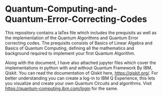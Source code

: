 # Quantum-Computing-and-Quantum-Error-Correcting-Codes
This repository contains a laTex file which includes the prequisits as well as the implementation of the Quantum Algorithms and Quantum Error correcting codes. The prequisits consists of Basics of Linear Algebra and Basics of Quantum Computing, defining all the mathematics and background required to implement your first Quantum Algorithm.

Along with the document, I have also attached jupyter files which cover the implementations in python with and without Quantum Framework By IBM, Qiskit.
You can read the documentation of Qiskit here, https://qiskit.org/.
For better understanding you can create a log-in to IBM Q Experience, this lets you visualize and create your own Quantum Circuits and algorithms. Visit https://quantum-computing.ibm.com/login for the same.
